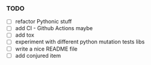 ### TODO

* [ ] refactor Pythonic stuff
* [ ] add CI - Github Actions maybe
* [ ] add tox
* [ ] experiment with different python mutation tests libs
* [ ] write a nice README file
* [ ] add conjured item
